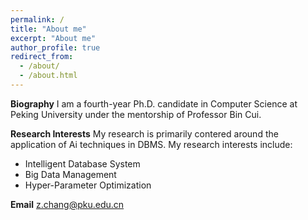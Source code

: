 ```yaml
---
permalink: /
title: "About me"
excerpt: "About me"
author_profile: true
redirect_from: 
  - /about/
  - /about.html
---
```


**Biography**
I am a fourth-year Ph.D. candidate in Computer Science at Peking University under the mentorship of Professor Bin Cui.


**Research Interests**
My research is primarily contered around the application of Ai techniques in DBMS. My research interests include:

- Intelligent Database System
- Big Data Management
- Hyper-Parameter Optimization

**Email**
z.chang@pku.edu.cn
